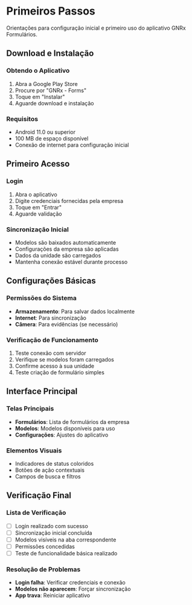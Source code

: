 # Primeiros Passos

Orientações para configuração inicial e primeiro uso do aplicativo GNRx Formulários.

## Download e Instalação

### Obtendo o Aplicativo

1. Abra a Google Play Store
2. Procure por "GNRx - Forms"
3. Toque em "Instalar"
4. Aguarde download e instalação

### Requisitos

* Android 11.0 ou superior
* 100 MB de espaço disponível
* Conexão de internet para configuração inicial

## Primeiro Acesso

### Login

1. Abra o aplicativo
2. Digite credenciais fornecidas pela empresa
3. Toque em "Entrar"
4. Aguarde validação

### Sincronização Inicial

* Modelos são baixados automaticamente
* Configurações da empresa são aplicadas
* Dados da unidade são carregados
* Mantenha conexão estável durante processo

## Configurações Básicas

### Permissões do Sistema

* **Armazenamento**: Para salvar dados localmente
* **Internet**: Para sincronização
* **Câmera**: Para evidências (se necessário)

### Verificação de Funcionamento

1. Teste conexão com servidor
2. Verifique se modelos foram carregados
3. Confirme acesso à sua unidade
4. Teste criação de formulário simples

## Interface Principal

### Telas Principais

* **Formulários**: Lista de formulários da empresa
* **Modelos**: Modelos disponíveis para uso
* **Configurações**: Ajustes do aplicativo

### Elementos Visuais

* Indicadores de status coloridos
* Botões de ação contextuais
* Campos de busca e filtros

## Verificação Final

### Lista de Verificação

* [ ] Login realizado com sucesso
* [ ] Sincronização inicial concluída
* [ ] Modelos visíveis na aba correspondente
* [ ] Permissões concedidas
* [ ] Teste de funcionalidade básica realizado

### Resolução de Problemas

* **Login falha**: Verificar credenciais e conexão
* **Modelos não aparecem**: Forçar sincronização
* **App trava**: Reiniciar aplicativo
